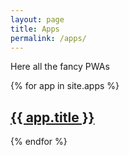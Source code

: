 ```yaml
---
layout: page
title: Apps
permalink: /apps/
---
```


Here all the fancy PWAs

{% for app in site.apps %}
  <h2>
    <a href="{{ app.url }}">
      {{ app.title }}
    </a>
  </h2>
{% endfor %}

